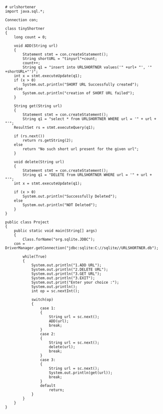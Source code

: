 	# urlshortener
	import java.sql.*;

	Connection con;

	class tinyShortner
	{
		long count = 0;

		void ADD(String url)
		{
			Statement stmt = con.createStatement();
			String shortURL = "tinyurl"+count;
			count++;
			String q1 = "insert into URLSHORTNER values('" +url+ "', '" +shortURL+"')";
		int x = stmt.executeUpdate(q1);
		if (x > 0)           
		    System.out.println("SHORT URL Successfully created");           
		else           
		    System.out.println("creation of SHORT URL failed");
		}

		String get(String url)
		{
			Statement stmt = con.createStatement();
			String q1 = "select * from URLSHORTNER WHERE url = '" + url + "'";
		ResultSet rs = stmt.executeQuery(q1);

		if (rs.next())
		    return rs.getString(2);
		else
		    return "No such short url present for the given url";
		}

		void delete(String url)
		{
			Statement stmt = con.createStatement();
			String q1 = "DELETE from URLSHORTNER WHERE url = '" + url + "'";
		int x = stmt.executeUpdate(q1);

		if (x > 0)           
		    System.out.println("Successfully Deleted");           
		else
		    System.out.println("NOT Deleted"); 
		}
	}

	public class Project
	{
		public static void main(String[] args) 
		{
			Class.forName("org.sqlite.JDBC");
		con = DriverManager.getConnection("jdbc:sqlite:C://sqlite//URLSHORTNER.db");

			while(True)
			{
				System.out.println("1.ADD URL");
				System.out.println("2.DELETE URL");
				System.out.println("3.GET URL");
				System.out.println("3.EXIT");
				System.out.print("Enter your choice :");
				System.out.println();
				int op = sc.nextInt();

				switch(op)
				{
					case 1:
					{
						String url = sc.next();
						ADD(url);
						break;
					}
					case 2:
					{
						String url = sc.next();
						delete(url);
						break;
					}
					case 3:
					{
						String url = sc.next();
						System.out.println(get(url));
						break;
					}
					default
						return;
				}
			}
		}
	}
